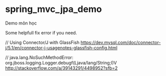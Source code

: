 # spring_mvc_jpa_demo
Demo môn học

Some helpfull fix error if you need.

//  Using Connector/J with GlassFish
https://dev.mysql.com/doc/connector-j/5.1/en/connector-j-usagenotes-glassfish-config.html 

//  java.lang.NoSuchMethodError: org.jboss.logging.Logger.debugf(Ljava/lang/String;I)V
http://stackoverflow.com/a/39143291/4498952?sfb=2
